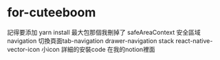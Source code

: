 # for-cuteeboom
記得要添加
yarn install 最大包那個我刪掉了
safeAreaContext 安全區域
navigation 切換頁面tab-navigation drawer-navigation stack
react-native-vector-icon 小icon
詳細的安裝code 在我的notion裡面
